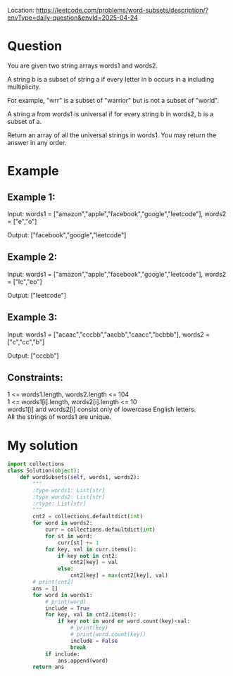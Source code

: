 Location: https://leetcode.com/problems/word-subsets/description/?envType=daily-question&envId=2025-04-24
# Question
You are given two string arrays words1 and words2.

A string b is a subset of string a if every letter in b occurs in a including multiplicity.

For example, "wrr" is a subset of "warrior" but is not a subset of "world".

A string a from words1 is universal if for every string b in words2, b is a subset of a.

Return an array of all the universal strings in words1. You may return the answer in any order.

 
# Example

## Example 1:

Input: words1 = ["amazon","apple","facebook","google","leetcode"], words2 = ["e","o"]

Output: ["facebook","google","leetcode"]

## Example 2:

Input: words1 = ["amazon","apple","facebook","google","leetcode"], words2 = ["lc","eo"]

Output: ["leetcode"]

## Example 3:

Input: words1 = ["acaac","cccbb","aacbb","caacc","bcbbb"], words2 = ["c","cc","b"]

Output: ["cccbb"]
 

## Constraints:

1 <= words1.length, words2.length <= 104\
1 <= words1[i].length, words2[i].length <= 10\
words1[i] and words2[i] consist only of lowercase English letters.\
All the strings of words1 are unique.
 

# My solution 
```python
import collections
class Solution(object):
    def wordSubsets(self, words1, words2):
        """
        :type words1: List[str]
        :type words2: List[str]
        :rtype: List[str]
        """
        cnt2 = collections.defaultdict(int)
        for word in words2:
            curr = collections.defaultdict(int)
            for st in word:
                curr[st] += 1
            for key, val in curr.items():
                if key not in cnt2:
                    cnt2[key] = val
                else:
                    cnt2[key] = max(cnt2[key], val)
        # print(cnt2)
        ans = []
        for word in words1:
            # print(word)
            include = True
            for key, val in cnt2.items():
                if key not in word or word.count(key)<val:
                    # print(key)
                    # print(word.count(key))
                    include = False
                    break
            if include:
                ans.append(word)
        return ans
```
